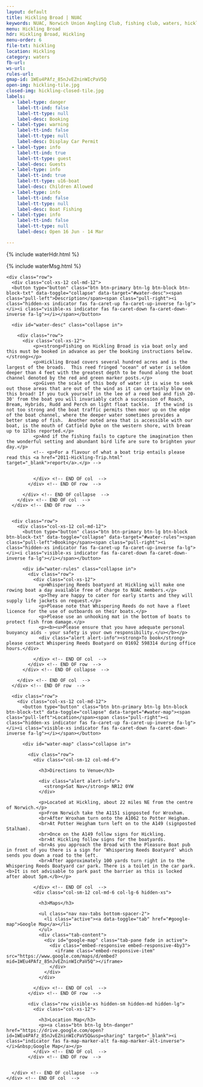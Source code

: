 ```yaml
---
layout: default
title: Hickling Broad | NUAC
keywords: NUAC, Norwich Union Angling Club, fishing club, waters, hickling broad, whispering reeds boatyard, norfolk
menu: Hickling Broad
hdr: Hickling Broad, Hickling
menu-order: 6
file-txt: hickling
location: Hickling
category: waters
fb-url:
ws-url:
rules-url:
gmap-id: 1WEu4PAfz_85nJvEZninWIcPaV5Q
open-img: hickling-tile.jpg
closed-img: hickling-closed-tile.jpg
labels:
  - label-type: danger
    label-tt-ind: false
    label-tt-type: null
    label-desc: Booking
  - label-type: warning
    label-tt-ind: false
    label-tt-type: null
    label-desc: Display Car Permit
  - label-type: info
    label-tt-ind: true
    label-tt-type: guest
    label-desc: Guests
  - label-type: info
    label-tt-ind: true
    label-tt-type: u16-boat
    label-desc: Children Allowed
  - label-type: info
    label-tt-ind: false
    label-tt-type: null
    label-desc: Boat Fishing
  - label-type: info
    label-tt-ind: false
    label-tt-type: null
    label-desc: Open 16 Jun - 14 Mar

---
```


<div class="container non-header">

  {% include waterHdr.html %}

  {% include waterMsg.html %}

	<div class="row">
	  <div class="col-xs-12 col-md-12">
      <button type="button" class="btn btn-primary btn-lg btn-block btn-block-txt" data-toggle="collapse" data-target="#water-desc"><span class="pull-left">Description</span><span class="pull-right"><i class="hidden-xs indicator fas fa-caret-up fa-caret-up-inverse fa-lg"></i><i class="visible-xs indicator fas fa-caret-down fa-caret-down-inverse fa-lg"></i></span></button>

      <div id="water-desc" class="collapse in">

        <div class="row">
          <div class="col-xs-12">
              <p><strong>Fishing on Hickling Broad is via boat only and this must be booked in advance as per the booking instructions below.</strong></p>
              <p>Hickling Broad covers several hundred acres and is the largest of the broads.  This reed fringed "ocean" of water is seldom deeper than 4 feet with the greatest depth to be found along the boat channel denoted by the red and green marker posts.</p>
              <p>Given the scale of this body of water it is wise to seek out those areas that are out of the wind as it can certainly blow on this broad! If you tuck yourself in the lee of a reed bed and fish 20-30' from the boat you will invariably catch a succession of Roach, Bream, Hybrids, Rudd and Perch on light float tackle.  If the wind is not too strong and the boat traffic permits then moor up on the edge of the boat channel, where the deeper water sometimes provides a better stamp of fish.  Another noted area that is accessible with our boat, is the mouth of Catfield Dyke on the western shore, with bream up to 12lbs reported.</p>
              <p>And if the fishing fails to capture the imagination then the wonderful setting and abundant bird life are sure to brighten your day.</p>
              <!-- <p>For a flavour of what a boat trip entails please read this <a href="2011-Hickling-Trip.html" target="_blank">report</a>.</p> -->
    
    
              </div> <!-- END OF col  -->
            </div> <!-- END OF row  -->
    
          </div> <!-- END OF collapse  -->
        </div> <!-- END OF col  -->
      </div> <!-- END OF row  -->
    
    
      <div class="row">
        <div class="col-xs-12 col-md-12">
          <button type="button" class="btn btn-primary btn-lg btn-block btn-block-txt" data-toggle="collapse" data-target="#water-rules"><span class="pull-left">Booking</span><span class="pull-right"><i class="hidden-xs indicator fas fa-caret-up fa-caret-up-inverse fa-lg"></i><i class="visible-xs indicator fas fa-caret-down fa-caret-down-inverse fa-lg"></i></span></button>
    
          <div id="water-rules" class="collapse in">
            <div class="row">
              <div class="col-xs-12">
                <p>Whispering Reeds boatyard at Hickling will make one rowing boat a day available free of charge to NUAC members.</p>
                <p>They are happy to cater for early starts and they will supply life jackets on request.</p>
                <p>Please note that Whispering Reeds do not have a fleet licence for the use of outboards on their boats.</p>
                <p>Please use an unhooking mat in the bottom of boats to protect fish from damage.</p>
                <p><b><u>Please ensure that you have adequate personal buoyancy aids - your safety is your own responsibility.</u></b></p>
                <div class="alert alert-info"><strong>To book</strong> please contact Whispering Reeds Boatyard on 01692 598314 during office hours.</div>
    
              </div> <!-- END OF col  -->
            </div> <!-- END OF row  -->
          </div> <!-- END OF collapse  -->
    
        </div> <!-- END OF col  -->
      </div> <!-- END OF row  -->
    
      <div class="row">
        <div class="col-xs-12 col-md-12">
          <button type="button" class="btn btn-primary btn-lg btn-block btn-block-txt" data-toggle="collapse" data-target="#water-map"><span class="pull-left">Location</span><span class="pull-right"><i class="hidden-xs indicator fas fa-caret-up fa-caret-up-inverse fa-lg"></i><i class="visible-xs indicator fas fa-caret-down fa-caret-down-inverse fa-lg"></i></span></button>
    
          <div id="water-map" class="collapse in">
    
            <div class="row">
              <div class="col-sm-12 col-md-6">
    
                <h3>Directions to Venue</h3>
    
                <div class="alert alert-info">
                  <strong>Sat Nav</strong> NR12 0YW
                </div>
    
                <p>Located at Hickling, about 22 miles NE from the centre of Norwich.</p>
                <p>From Norwich take the A1151 signposted for Wroxham.
                <br>After Wroxham turn onto the A1062 to Potter Heigham.
                <br>At Potter Heigham turn left on to the A149 (signposted Stalham).
                <br>Once on the A149 follow signs for Hickling.
                <br>At Hickling follow signs for the boatyards.
                <br>As you approach the Broad with the Pleasure Boat pub in front of you there is a sign for ‘Whispering Reeds Boatyard’ which sends you down a road to the left.
                <br>After approximately 100 yards turn right in to the Whispering Reeds Boatyard car park. There is a toilet in the car park. <b>It is not advisable to park past the barrier as this is locked after about 5pm.</b></p>
    
              </div> <!-- END OF col  -->
              <div class="col-sm-12 col-md-6 col-lg-6 hidden-xs">
    
                <h3>Maps</h3>
    
                <ul class="nav nav-tabs bottom-spacer-2">
                  <li class="active"><a data-toggle="tab" href="#google-map">Google Map</a></li>
                </ul>
                <div class="tab-content">
                  <div id="google-map" class="tab-pane fade in active">
                    <div class="embed-responsive embed-responsive-4by3">
                      <iframe class="embed-responsive-item" src="https://www.google.com/maps/d/embed?mid=1WEu4PAfz_85nJvEZninWIcPaV5Q"></iframe>
                    </div>
                  </div>
                </div>
    
              </div> <!-- END OF col  -->
            </div> <!-- END OF row  -->
    
            <div class="row visible-xs hidden-sm hidden-md hidden-lg">
              <div class="col-xs-12">
    
                <h3>Location Map</h3>
                <p><a class="btn btn-lg btn-danger" href="https://drive.google.com/open?id=1WEu4PAfz_85nJvEZninWIcPaV5Q&usp=sharing" target="_blank"><i class="indicator fas fa-map-marker-alt fa-map-marker-alt-inverse"></i>&nbsp;Google Map</a></p>
              </div> <!-- END OF col  -->
            </div> <!-- END OF row  -->


      </div> <!-- END OF collapse  -->
    </div> <!-- END OF col  -->
  </div> <!-- END OF row  -->

</div>

